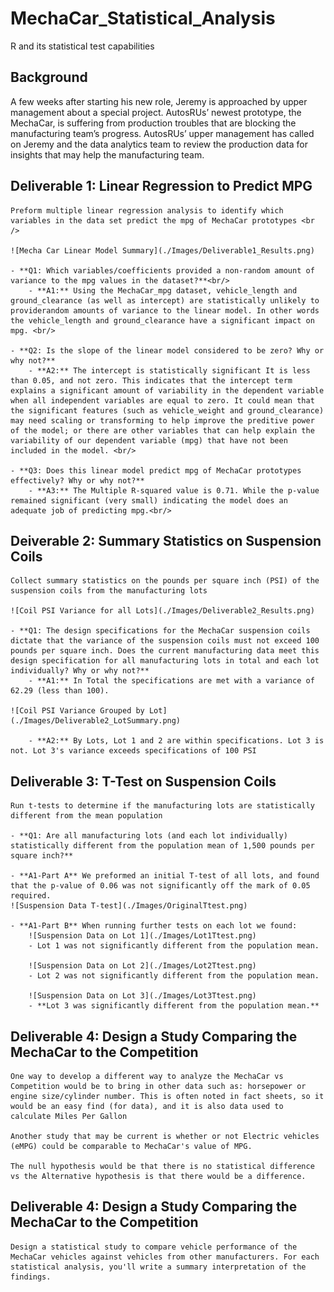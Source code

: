 # MechaCar_Statistical_Analysis
R and its statistical test capabilities

## Background
A few weeks after starting his new role, Jeremy is approached by upper management about a special project. AutosRUs’ newest prototype, the MechaCar, is suffering from production troubles that are blocking the manufacturing team’s progress. AutosRUs’ upper management has called on Jeremy and the data analytics team to review the production data for insights that may help the manufacturing team.

## Deliverable 1: Linear Regression to Predict MPG
    Preform multiple linear regression analysis to identify which variables in the data set predict the mpg of MechaCar prototypes <br />

    ![Mecha Car Linear Model Summary](./Images/Deliverable1_Results.png)

    - **Q1: Which variables/coefficients provided a non-random amount of variance to the mpg values in the dataset?**<br/>
        - **A1:** Using the MechaCar_mpg dataset, vehicle_length and ground_clearance (as well as intercept) are statistically unlikely to providerandom amounts of variance to the linear model. In other words the vehicle_length and ground_clearance have a significant impact on mpg. <br/>
        
    - **Q2: Is the slope of the linear model considered to be zero? Why or why not?**
        - **A2:** The intercept is statistically significant It is less than 0.05, and not zero. This indicates that the intercept term explains a significant amount of variability in the dependent variable when all independent variables are equal to zero. It could mean that the significant features (such as vehicle_weight and ground_clearance) may need scaling or transforming to help improve the preditive power of the model; or there are other variables that can help explain the variability of our dependent variable (mpg) that have not been included in the model. <br/>

    - **Q3: Does this linear model predict mpg of MechaCar prototypes effectively? Why or why not?**
        - **A3:** The Multiple R-squared value is 0.71. While the p-value remained significant (very small) indicating the model does an adequate job of predicting mpg.<br/>
   
## Deiverable 2: Summary Statistics on Suspension Coils
    Collect summary statistics on the pounds per square inch (PSI) of the suspension coils from the manufacturing lots

    ![Coil PSI Variance for all Lots](./Images/Deliverable2_Results.png)

    - **Q1: The design specifications for the MechaCar suspension coils dictate that the variance of the suspension coils must not exceed 100 pounds per square inch. Does the current manufacturing data meet this design specification for all manufacturing lots in total and each lot individually? Why or why not?**
        - **A1:** In Total the specifications are met with a variance of 62.29 (less than 100).

    ![Coil PSI Variance Grouped by Lot](./Images/Deliverable2_LotSummary.png)

        - **A2:** By Lots, Lot 1 and 2 are within specifications. Lot 3 is not. Lot 3's variance exceeds specifications of 100 PSI


## Deliverable 3: T-Test on Suspension Coils
    Run t-tests to determine if the manufacturing lots are statistically different from the mean population

    - **Q1: Are all manufacturing lots (and each lot individually) statistically different from the population mean of 1,500 pounds per square inch?**

    - **A1-Part A** We preformed an initial T-test of all lots, and found that the p-value of 0.06 was not significantly off the mark of 0.05 required.
    ![Suspension Data T-test](./Images/OriginalTtest.png)

    - **A1-Part B** When running further tests on each lot we found:
        ![Suspension Data on Lot 1](./Images/Lot1Ttest.png)
        - Lot 1 was not significantly different from the population mean.

        ![Suspension Data on Lot 2](./Images/Lot2Ttest.png)
        - Lot 2 was not significantly different from the population mean.

        ![Suspension Data on Lot 3](./Images/Lot3Ttest.png)
        - **Lot 3 was significantly different from the population mean.**

## Deliverable 4: Design a Study Comparing the MechaCar to the Competition

    One way to develop a different way to analyze the MechaCar vs Competition would be to bring in other data such as: horsepower or engine size/cylinder number. This is often noted in fact sheets, so it would be an easy find (for data), and it is also data used to calculate Miles Per Gallon

    Another study that may be current is whether or not Electric vehicles (eMPG) could be comparable to MechaCar's value of MPG.

    The null hypothesis would be that there is no statistical difference vs the Alternative hypothesis is that there would be a difference. 






## Deliverable 4: Design a Study Comparing the MechaCar to the Competition
    Design a statistical study to compare vehicle performance of the MechaCar vehicles against vehicles from other manufacturers. For each statistical analysis, you'll write a summary interpretation of the findings.

